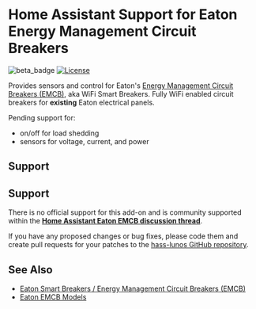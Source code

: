 # Home Assistant Support for Eaton Energy Management Circuit Breakers 

![beta_badge](https://img.shields.io/badge/maturity-Beta-yellow.png)
[![License](https://img.shields.io/badge/License-Apache%202.0-blue.svg)](https://opensource.org/licenses/Apache-2.0)

Provides sensors and control for Eaton's [Energy Management Circuit Breakers (EMCB)](https://eaton.com/emcb), aka WiFi Smart Breakers.
Fully WiFi enabled circuit breakers for **existing** Eaton electrical panels.

Pending support for:

* on/off for load shedding
* sensors for voltage, current, and power

## Support

## Support

There is no official support for this add-on and is community supported within the **[Home Assistant Eaton EMCB discussion thread](https://community.home-assistant.io/t/)**.

If you have any proposed changes or bug fixes, please code them and create pull requests for your patches to the [hass-lunos GitHub repository](https://github.com/rsnodgrass/hass-eaton-emcb).

## See Also

* [Eaton Smart Breakers / Energy Management Circuit Breakers (EMCB)](https://eaton.com/emcb)
* [Eaton EMCB Models](https://www.eaton.com/us/en-us/catalog/electrical-circuit-protection/energy-management-circuit-breaker.models.html)
